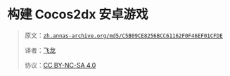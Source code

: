 # 构建 Cocos2dx 安卓游戏

> 原文：[`zh.annas-archive.org/md5/C5B09CE8256BCC61162F0F46EF01CFDE`](https://zh.annas-archive.org/md5/C5B09CE8256BCC61162F0F46EF01CFDE)
> 
> 译者：[飞龙](https://github.com/wizardforcel)
> 
> 协议：[CC BY-NC-SA 4.0](http://creativecommons.org/licenses/by-nc-sa/4.0/)